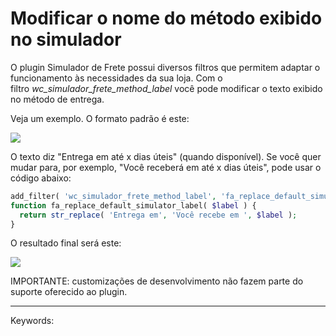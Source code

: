 # Modificar o nome do método exibido no simulador

O plugin Simulador de Frete possui diversos filtros que permitem adaptar o funcionamento às necessidades da sua loja. Com o filtro _wc\_simulador\_frete\_method\_label_ você pode modificar o texto exibido no método de entrega.

Veja um exemplo. O formato padrão é este:

[![](https://d29l98y0pmei9d.cloudfront.net/article/2624/8e93503b-8ed3-4fdb-afed-81bbffea2da1.jpg)](https://d29l98y0pmei9d.cloudfront.net/article/2624/8e93503b-8ed3-4fdb-afed-81bbffea2da1.jpg)

O texto diz "Entrega em até x dias úteis" (quando disponível). Se você quer mudar para, por exemplo, "Você receberá em até x dias úteis", pode usar o código abaixo:

```php
add_filter( 'wc_simulador_frete_method_label', 'fa_replace_default_simulator_label' );  
function fa_replace_default_simulator_label( $label ) {  
  return str_replace( 'Entrega em', 'Você recebe em ', $label );  
}
```

O resultado final será este:

[![](https://d29l98y0pmei9d.cloudfront.net/article/2624/65a3f5e6-e7f2-44e9-9228-9abeff35437f.jpg)](https://d29l98y0pmei9d.cloudfront.net/article/2624/65a3f5e6-e7f2-44e9-9228-9abeff35437f.jpg)

  

IMPORTANTE: customizações de desenvolvimento não fazem parte do suporte oferecido ao plugin.

___

Keywords: